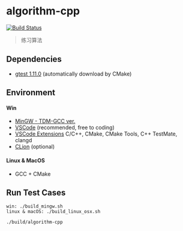 # algorithm-cpp
[![Build Status](https://www.travis-ci.com/zengpw/algorithm-cpp.svg?branch=master)](https://www.travis-ci.com/zengpw/algorithm-cpp)
> 练习算法

## Dependencies
* [gtest 1.11.0](https://github.com/google/googletest/releases/tag/release-1.11.0) (automatically download by CMake)

## Environment
#### Win
* [MinGW - TDM-GCC ver.](https://jmeubank.github.io/tdm-gcc/)
* [VSCode](https://code.visualstudio.com/) (recommended, free to coding)
* [VSCode Extensions](https://marketplace.visualstudio.com/VSCode) C/C++, CMake, CMake Tools, C++ TestMate, clangd 
* [CLion](https://www.jetbrains.com/clion) (optional)
#### Linux & MacOS
* GCC + CMake

## Run Test Cases
```
win: ./build_mingw.sh
linux & macOS: ./build_linux_osx.sh

./build/algorithm-cpp
```